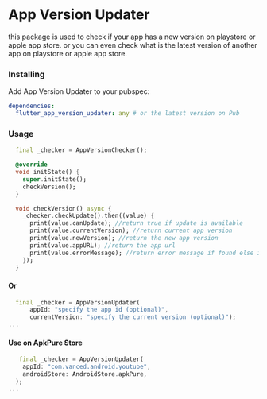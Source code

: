 # App Version Updater

this package is used to check if your app has a new version on playstore or apple app store.
or you can even check what is the latest version of another app on playstore or apple app store.

### Installing

Add App Version Updater to your pubspec:

```yaml
dependencies:
  flutter_app_version_updater: any # or the latest version on Pub
```

### Usage

```dart
  final _checker = AppVersionChecker();

  @override
  void initState() {
    super.initState();
    checkVersion();
  }

  void checkVersion() async {
    _checker.checkUpdate().then((value) {
      print(value.canUpdate); //return true if update is available
      print(value.currentVersion); //return current app version
      print(value.newVersion); //return the new app version
      print(value.appURL); //return the app url
      print(value.errorMessage); //return error message if found else it will return null
    });
  }
```
#### Or

```dart
  final _checker = AppVersionUpdater(
      appId: "specify the app id (optional)",
      currentVersion: "specify the current version (optional)");
...
```

#### Use on ApkPure Store

```dart
   final _checker = AppVersionUpdater(
    appId: "com.vanced.android.youtube",
    androidStore: AndroidStore.apkPure,
  );
...
```